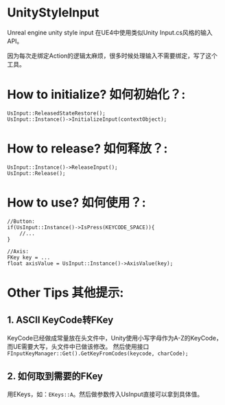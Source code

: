 # UnityStyleInput
Unreal engine unity style input
在UE4中使用类似Unity Input.cs风格的输入API。


因为每次走绑定Action的逻辑太麻烦，很多时候处理输入不需要绑定，写了这个工具。



# How to initialize? 如何初始化？:

```
UsInput::ReleasedStateRestore();
UsInput::Instance()->InitializeInput(contextObject);
```

# How to release? 如何释放？:

```
UsInput::Instance()->ReleaseInput();
UsInput::Release();
```


# How to use? 如何使用？:

```
//Button:
if(UsInput::Instance()->IsPress(KEYCODE_SPACE)){
	//...
}

//Axis:
FKey key = ...
float axisValue = UsInput::Instance()->AxisValue(key);
```

# Other Tips 其他提示:
## 1. ASCII KeyCode转FKey


KeyCode已经做成常量放在头文件中，Unity使用小写字母作为A-Z的KeyCode，而UE需要大写，头文件中已做该修改。
然后使用接口`FInputKeyManager::Get().GetKeyFromCodes(keycode, charCode);`




## 2. 如何取到需要的FKey


用EKeys，如：`EKeys::A`。然后做参数传入UsInput直接可以拿到具体值。
